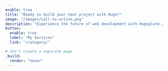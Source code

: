 ```yaml
---
enable: true
title: "Ready to build your next project with Hugo?"
image: "/images/call-to-action.png"
description: "Experience the future of web development with Hugoplate and Hugo. Build lightning-fast static sites with ease and flexibility."
button:
  enable: true
  label: "My Services"
  link: "/category/"

# don't create a separate page
_build:
  render: "never"
---
```

